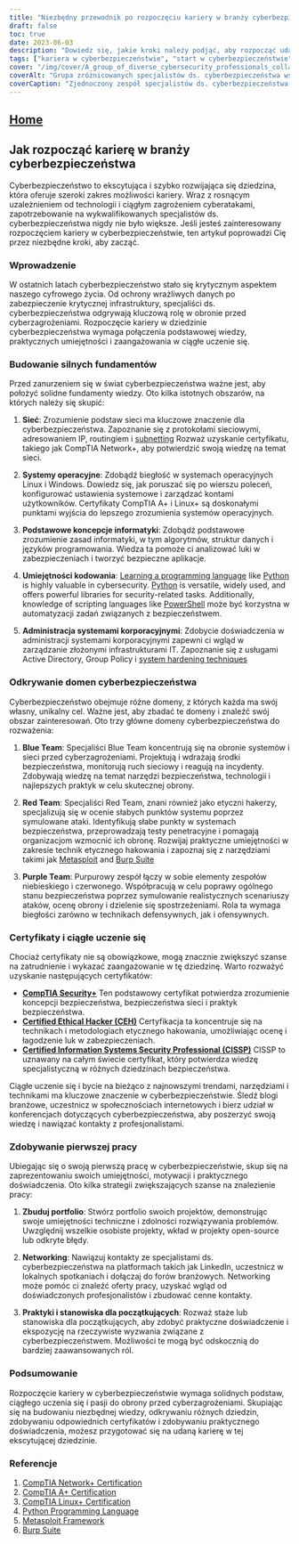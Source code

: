 ```yaml
---
title: "Niezbędny przewodnik po rozpoczęciu kariery w branży cyberbezpieczeństwa"
draft: false
toc: true
date: 2023-06-03
description: "Dowiedz się, jakie kroki należy podjąć, aby rozpocząć udaną karierę w dziedzinie cyberbezpieczeństwa, od zbudowania solidnych podstaw po odkrywanie różnych dziedzin i certyfikatów."
tags: ["kariera w cyberbezpieczeństwie", "start w cyberbezpieczeństwie", "zbudować fundament", "podstawy sieci", "systemy operacyjne", "umiejętności kodowania", "administracja systemami przedsiębiorstwa", "niebieska drużyna", "czerwona drużyna", "fioletowy zespół", "certyfikaty", "ciągłe uczenie się", "pierwsza praca w cyberbezpieczeństwie", "budowanie portfolio", "tworzenie sieci dla cyberbezpieczeństwa", "staże w dziedzinie cyberbezpieczeństwa", "CompTIA Security", "Certyfikowany etyczny haker CEH", "Certyfikowany specjalista ds. bezpieczeństwa systemów informatycznych CISSP", "konferencje dotyczące cyberbezpieczeństwa", "trendy w cyberbezpieczeństwie", "praktyczne doświadczenie", "projekty cyberbezpieczeństwa", "spotkania dotyczące cyberbezpieczeństwa", "cyberbezpieczeństwo na poziomie podstawowym", "Obrona przed cyberzagrożeniami", "specjaliści ds. cyberbezpieczeństwa", "rozwój kariery", "umiejętności w zakresie cyberbezpieczeństwa", "edukacja w zakresie cyberbezpieczeństwa"]
cover: "/img/cover/A_group_of_diverse_cybersecurity_professionals_collaborating.png"
coverAlt: "Grupa zróżnicowanych specjalistów ds. cyberbezpieczeństwa współpracujących przy zabezpieczaniu systemów i sieci cyfrowych."
coverCaption: "Zjednoczony zespół specjalistów ds. cyberbezpieczeństwa współpracujących w celu ochrony systemów cyfrowych przed cyberzagrożeniami."
---
```


## [Home](/cyber-security-career-playbook-start/)

## Jak rozpocząć karierę w branży cyberbezpieczeństwa

Cyberbezpieczeństwo to ekscytująca i szybko rozwijająca się dziedzina, która oferuje szeroki zakres możliwości kariery. Wraz z rosnącym uzależnieniem od technologii i ciągłym zagrożeniem cyberatakami, zapotrzebowanie na wykwalifikowanych specjalistów ds. cyberbezpieczeństwa nigdy nie było większe. Jeśli jesteś zainteresowany rozpoczęciem kariery w cyberbezpieczeństwie, ten artykuł poprowadzi Cię przez niezbędne kroki, aby zacząć.

### Wprowadzenie

W ostatnich latach cyberbezpieczeństwo stało się krytycznym aspektem naszego cyfrowego życia. Od ochrony wrażliwych danych po zabezpieczenie krytycznej infrastruktury, specjaliści ds. cyberbezpieczeństwa odgrywają kluczową rolę w obronie przed cyberzagrożeniami. Rozpoczęcie kariery w dziedzinie cyberbezpieczeństwa wymaga połączenia podstawowej wiedzy, praktycznych umiejętności i zaangażowania w ciągłe uczenie się.

### Budowanie silnych fundamentów

Przed zanurzeniem się w świat cyberbezpieczeństwa ważne jest, aby położyć solidne fundamenty wiedzy. Oto kilka istotnych obszarów, na których należy się skupić:

1. **Sieć**: Zrozumienie podstaw sieci ma kluczowe znaczenie dla cyberbezpieczeństwa. Zapoznanie się z protokołami sieciowymi, adresowaniem IP, routingiem i [subnetting](https://simeononsecurity.ch/articles/how-to-perform-network-segmentation-for-improved-security/) Rozważ uzyskanie certyfikatu, takiego jak CompTIA Network+, aby potwierdzić swoją wiedzę na temat sieci.

2. **Systemy operacyjne**: Zdobądź biegłość w systemach operacyjnych Linux i Windows. Dowiedz się, jak poruszać się po wierszu poleceń, konfigurować ustawienia systemowe i zarządzać kontami użytkowników. Certyfikaty CompTIA A+ i Linux+ są doskonałymi punktami wyjścia do lepszego zrozumienia systemów operacyjnych.

3. **Podstawowe koncepcje informatyki**: Zdobądź podstawowe zrozumienie zasad informatyki, w tym algorytmów, struktur danych i języków programowania. Wiedza ta pomoże ci analizować luki w zabezpieczeniach i tworzyć bezpieczne aplikacje.

4. **Umiejętności kodowania**: [Learning a programming language](https://simeononsecurity.ch/articles/should-i-learn-programming-for-cybersecurity-or-information-technology/) like [Python](https://simeononsecurity.ch/articles/secure-coding-standards-for-python/) is highly valuable in cybersecurity. [Python](https://simeononsecurity.ch/articles/secure-coding-standards-for-python/) is versatile, widely used, and offers powerful libraries for security-related tasks. Additionally, knowledge of scripting languages like [PowerShell](https://simeononsecurity.ch/articles/learning-powershell-scripting-for-beginners/) może być korzystna w automatyzacji zadań związanych z bezpieczeństwem.

5. **Administracja systemami korporacyjnymi**: Zdobycie doświadczenia w administracji systemami korporacyjnymi zapewni ci wgląd w zarządzanie złożonymi infrastrukturami IT. Zapoznanie się z usługami Active Directory, Group Policy i [system hardening techniques](https://simeononsecurity.ch/github/windows-optimize-harden-debloat/)

### Odkrywanie domen cyberbezpieczeństwa

Cyberbezpieczeństwo obejmuje różne domeny, z których każda ma swój własny, unikalny cel. Ważne jest, aby zbadać te domeny i znaleźć swój obszar zainteresowań. Oto trzy główne domeny cyberbezpieczeństwa do rozważenia:

1. **Blue Team**: Specjaliści Blue Team koncentrują się na obronie systemów i sieci przed cyberzagrożeniami. Projektują i wdrażają środki bezpieczeństwa, monitorują ruch sieciowy i reagują na incydenty. Zdobywają wiedzę na temat narzędzi bezpieczeństwa, technologii i najlepszych praktyk w celu skutecznej obrony.

2. **Red Team**: Specjaliści Red Team, znani również jako etyczni hakerzy, specjalizują się w ocenie słabych punktów systemu poprzez symulowane ataki. Identyfikują słabe punkty w systemach bezpieczeństwa, przeprowadzają testy penetracyjne i pomagają organizacjom wzmocnić ich obronę. Rozwijaj praktyczne umiejętności w zakresie technik etycznego hakowania i zapoznaj się z narzędziami takimi jak [Metasploit](https://simeononsecurity.ch/articles/what-is-metasploit/) and [Burp Suite](https://simeononsecurity.ch/articles/the-role-of-penetration-testing-in-cybersecurity/)

3. **Purple Team**: Purpurowy zespół łączy w sobie elementy zespołów niebieskiego i czerwonego. Współpracują w celu poprawy ogólnego stanu bezpieczeństwa poprzez symulowanie realistycznych scenariuszy ataków, ocenę obrony i dzielenie się spostrzeżeniami. Rola ta wymaga biegłości zarówno w technikach defensywnych, jak i ofensywnych.

### Certyfikaty i ciągłe uczenie się

Chociaż certyfikaty nie są obowiązkowe, mogą znacznie zwiększyć szanse na zatrudnienie i wykazać zaangażowanie w tę dziedzinę. Warto rozważyć uzyskanie następujących certyfikatów:

- [**CompTIA Security+**](https://simeononsecurity.ch/articles/comptias-security-plus-sy0-601-what-do-you-need-to-know/) Ten podstawowy certyfikat potwierdza zrozumienie koncepcji bezpieczeństwa, bezpieczeństwa sieci i praktyk bezpieczeństwa.
- [**Certified Ethical Hacker (CEH)**](https://simeononsecurity.ch/articles/preparing-for-the-ceh-certified-ethical-hacker-certification-exam/) Certyfikacja ta koncentruje się na technikach i metodologiach etycznego hakowania, umożliwiając ocenę i łagodzenie luk w zabezpieczeniach.
- [**Certified Information Systems Security Professional (CISSP)**](https://simeononsecurity.ch/articles/a-guide-to-earning-the-isc2-cissp-certification/) CISSP to uznawany na całym świecie certyfikat, który potwierdza wiedzę specjalistyczną w różnych dziedzinach bezpieczeństwa.

Ciągłe uczenie się i bycie na bieżąco z najnowszymi trendami, narzędziami i technikami ma kluczowe znaczenie w cyberbezpieczeństwie. Śledź blogi branżowe, uczestnicz w społecznościach internetowych i bierz udział w konferencjach dotyczących cyberbezpieczeństwa, aby poszerzyć swoją wiedzę i nawiązać kontakty z profesjonalistami.

### Zdobywanie pierwszej pracy

Ubiegając się o swoją pierwszą pracę w cyberbezpieczeństwie, skup się na zaprezentowaniu swoich umiejętności, motywacji i praktycznego doświadczenia. Oto kilka strategii zwiększających szanse na znalezienie pracy:

1. **Zbuduj portfolio**: Stwórz portfolio swoich projektów, demonstrując swoje umiejętności techniczne i zdolności rozwiązywania problemów. Uwzględnij wszelkie osobiste projekty, wkład w projekty open-source lub odkryte błędy.

2. **Networking**: Nawiązuj kontakty ze specjalistami ds. cyberbezpieczeństwa na platformach takich jak LinkedIn, uczestnicz w lokalnych spotkaniach i dołączaj do forów branżowych. Networking może pomóc ci znaleźć oferty pracy, uzyskać wgląd od doświadczonych profesjonalistów i zbudować cenne kontakty.

3. **Praktyki i stanowiska dla początkujących**: Rozważ staże lub stanowiska dla początkujących, aby zdobyć praktyczne doświadczenie i ekspozycję na rzeczywiste wyzwania związane z cyberbezpieczeństwem. Możliwości te mogą być odskocznią do bardziej zaawansowanych ról.

### Podsumowanie

Rozpoczęcie kariery w cyberbezpieczeństwie wymaga solidnych podstaw, ciągłego uczenia się i pasji do obrony przed cyberzagrożeniami. Skupiając się na budowaniu niezbędnej wiedzy, odkrywaniu różnych dziedzin, zdobywaniu odpowiednich certyfikatów i zdobywaniu praktycznego doświadczenia, możesz przygotować się na udaną karierę w tej ekscytującej dziedzinie.

### Referencje

1. [CompTIA Network+ Certification](https://www.comptia.org/certifications/network)
2. [CompTIA A+ Certification](https://www.comptia.org/certifications/a)
3. [CompTIA Linux+ Certification](https://www.comptia.org/certifications/linux)
4. [Python Programming Language](https://www.python.org/)
5. [Metasploit Framework](https://www.metasploit.com/)
6. [Burp Suite](https://portswigger.net/burp)

